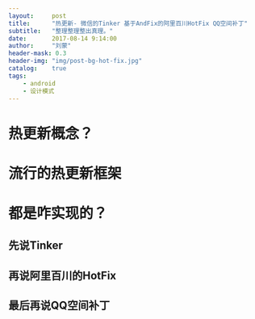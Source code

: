 ```yaml
---
layout:     post
title:      "热更新- 微信的Tinker 基于AndFix的阿里百川HotFix QQ空间补丁"
subtitle:   "整理整理整出真理。"
date:       2017-08-14 9:14:00
author:     "刘蒙"
header-mask: 0.3
header-img: "img/post-bg-hot-fix.jpg"
catalog:    true
tags:
    - android
    - 设计模式
---
```


# 热更新概念？
# 流行的热更新框架
# 都是咋实现的？
## 先说Tinker
## 再说阿里百川的HotFix
## 最后再说QQ空间补丁



